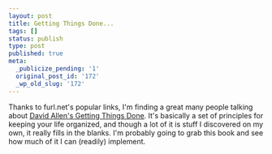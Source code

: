 ```yaml
---
layout: post
title: Getting Things Done...
tags: []
status: publish
type: post
published: true
meta:
  _publicize_pending: '1'
  original_post_id: '172'
  _wp_old_slug: '172'
---
```

Thanks to furl.net's popular links, I'm finding a great many people talking about <a href="http://www.amazon.com/exec/obidos/ASIN/0142000280">David Allen's Getting Things Done</a>.  It's basically a set of principles for keeping your life organized, and though a lot of it is stuff I discovered on my own, it really fills in the blanks.  I'm probably going to grab this book and see how much of it I can (readily) implement.
